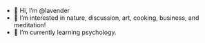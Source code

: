- 👋 Hi, I’m @lavender
- 👀 I’m interested in nature, discussion, art, cooking, business, and meditation! 
- 🌱 I’m currently learning psychology.

<!---
lavender is a ✨ special ✨ repository because its `README.md` (this file) appears on your GitHub profile.
You can click the Preview link to take a look at your changes.
--->
